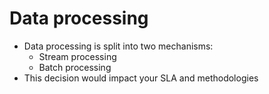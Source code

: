 # Data processing
* Data processing is split into two mechanisms:
  * Stream processing
  * Batch processing
* This decision would impact your SLA and methodologies

